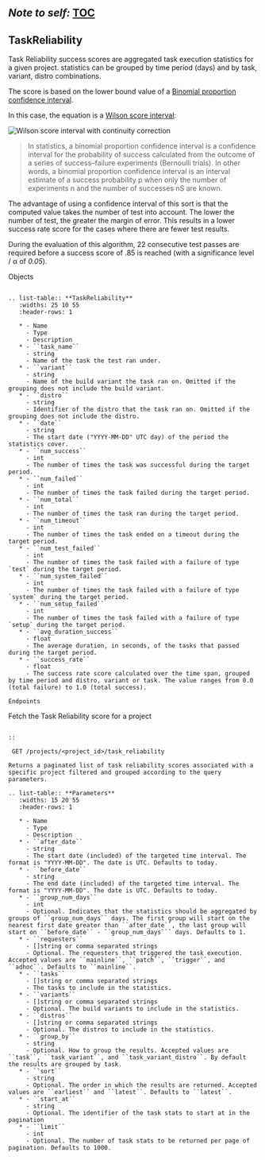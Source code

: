 *Note to self:* [TOC](https://github.com/evergreen-ci/evergreen/wiki/REST-V2-Usage)
----------

TaskReliability
----------

Task Reliability success scores are aggregated task execution statistics for a given project. statistics can be grouped by time period (days) and by task, variant, distro combinations.

The score is based on the lower bound value of a [Binomial proportion confidence interval](https://en.wikipedia.org/wiki/Binomial_proportion_confidence_interval).

In this case, the equation is a [Wilson score interval](https://en.wikipedia.org/wiki/Binomial_proportion_confidence_interval#Wilson%20score%20interval%20with%20continuity%20correction):

![Wilson score interval with continuity correction](https://wikimedia.org/api/rest_v1/media/math/render/svg/5dd0452ea2018ec009a6294014a8d7068ef7e39b)

> In statistics, a binomial proportion confidence interval is a confidence interval for the probability of success calculated from the outcome of a series of success–failure experiments (Bernoulli trials). In other words, a binomial proportion confidence interval is an interval estimate of a success probability p when only the number of experiments n and the number of successes nS are known.

The advantage of using a confidence interval of this sort is that the computed value takes the number of test into account. The lower the number of test, the greater the margin of error. This results in a lower success rate score for the cases where there are fewer test results.

During the evaluation of this algorithm, 22 consecutive test passes are required before a success  score of .85 is reached (with a significance level / α of _0.05_).

Objects
~~~~~~~

.. list-table:: **TaskReliability**
   :widths: 25 10 55
   :header-rows: 1

   * - Name
     - Type
     - Description
   * - ``task_name``
     - string
     - Name of the task the test ran under.
   * - ``variant``         
     - string         
     - Name of the build variant the task ran on. Omitted if the grouping does not include the build variant.
   * - ``distro``             
     - string         
     - Identifier of the distro that the task ran on. Omitted if the grouping does not include the distro.
   * - ``date``
     - string
     - The start date ("YYYY-MM-DD" UTC day) of the period the statistics cover.
   * - ``num_success``
     - int
     - The number of times the task was successful during the target period.
   * - ``num_failed``
     - int
     - The number of times the task failed during the target period.
   * - ``num_total``
     - int
     - The number of times the task ran during the target period.
   * - ``num_timeout``
     - int
     - The number of times the task ended on a timeout during the target period.
   * - ``num_test_failed``
     - int
     - The number of times the task failed with a failure of type `test` during the target period.
   * - ``num_system_failed``
     - int
     - The number of times the task failed with a failure of type `system` during the target period.
   * - ``num_setup_failed``
     - int
     - The number of times the task failed with a failure of type `setup` during the target period.
   * - ``avg_duration_success``
     - float
     - The average duration, in seconds, of the tasks that passed during the target period.
   * - ``success_rate``
     - float
     - The success rate score calculated over the time span, grouped by time period and distro, variant or task. The value ranges from 0.0 (total failure) to 1.0 (total success).

Endpoints
~~~~~~~~~

Fetch the Task Reliability score for a project
``````````````````````````````

::

 GET /projects/<project_id>/task_reliability

Returns a paginated list of task reliability scores associated with a specific project filtered and grouped according to the query parameters.

.. list-table:: **Parameters**
   :widths: 15 20 55
   :header-rows: 1

   * - Name
     - Type
     - Description
   * - ``after_date``
     - string
     - The start date (included) of the targeted time interval. The format is "YYYY-MM-DD". The date is UTC. Defaults to today.
   * - ``before_date``
     - string
     - The end date (included) of the targeted time interval. The format is "YYYY-MM-DD". The date is UTC. Defaults to today.
   * - ``group_num_days``
     - int
     - Optional. Indicates that the statistics should be aggregated by groups of ``group_num_days`` days. The first group will start on the nearest first date greater than ``after_date``, the last group will start on ``before_date`` - ``group_num_days``` days. Defaults to 1.
   * - ``requesters``
     - []string or comma separated strings
     - Optional. The requesters that triggered the task execution. Accepted values are ``mainline``, ``patch``, ``trigger``, and ``adhoc``. Defaults to ``mainline``.
   * - ``tasks``
     - []string or comma separated strings
     - The tasks to include in the statistics.
   * - ``variants``
     - []string or comma separated strings
     - Optional. The build variants to include in the statistics.
   * - ``distros``
     - []string or comma separated strings
     - Optional. The distros to include in the statistics.
   * - ``group_by``
     - string
     - Optional. How to group the results. Accepted values are ``task``, ``task_variant``, and ``task_variant_distro``. By default the results are grouped by task.
   * - ``sort``
     - string
     - Optional. The order in which the results are returned. Accepted values are ``earliest`` and ``latest``. Defaults to ``latest``.
   * - ``start_at``
     - string
     - Optional. The identifier of the task stats to start at in the pagination
   * - ``limit``
     - int
     - Optional. The number of task stats to be returned per page of pagination. Defaults to 1000.
